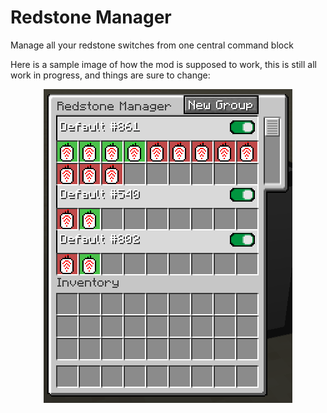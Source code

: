 # Redstone Manager

Manage all your redstone switches from one central command block

Here is a sample image of how the mod is supposed to work, this is still all work in progress, and things are sure to
change:

<p align="center">
  <img src="./assets/sample.png" alt="Sample image of how the mod is supposed to work" />
</p>

